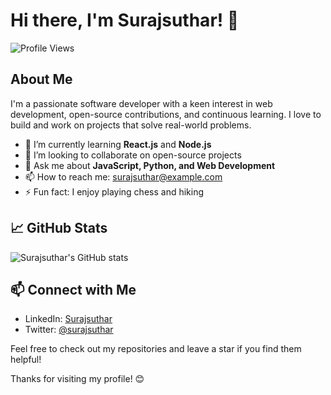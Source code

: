 # Hi there, I'm Surajsuthar! 👋

![Profile Views](https://komarev.com/ghpvc/?username=Surajsuthar&color=brightgreen)

## About Me

I'm a passionate software developer with a keen interest in web development, open-source contributions, and continuous learning. I love to build and work on projects that solve real-world problems.

- 🌱 I’m currently learning **React.js** and **Node.js**
- 👯 I’m looking to collaborate on open-source projects
- 💬 Ask me about **JavaScript, Python, and Web Development**
- 📫 How to reach me: [surajsuthar@example.com](mailto:surajsuthar0067@gamil.com)
- ⚡ Fun fact: I enjoy playing chess and hiking


## 📈 GitHub Stats

![Surajsuthar's GitHub stats](https://github-readme-stats.vercel.app/api?username=Surajsuthar&show_icons=true&theme=radical)

## 📫 Connect with Me

- LinkedIn: [Surajsuthar](https://www.linkedin.com/in/surajmal-suthar-26a297203/)
- Twitter: [@surajsuthar](https://x.com/Suraj__0067)

Feel free to check out my repositories and leave a star if you find them helpful!

Thanks for visiting my profile! 😊

